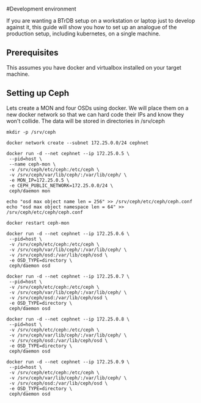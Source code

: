 
#Development environment

If you are wanting a BTrDB setup on a workstation or laptop just to develop against it, this guide will show you how to set up an analogue of the production setup, including kubernetes, on a single machine.

## Prerequisites

This assumes you have docker and virtualbox installed on your target machine.

## Setting up Ceph

Lets create a MON and four OSDs using docker. We will place them on a new docker network so that we can hard code their IPs and know they won't collide. The data will be stored in directories in /srv/ceph


```
mkdir -p /srv/ceph

docker network create --subnet 172.25.0.0/24 cephnet

docker run -d --net cephnet --ip 172.25.0.5 \
 --pid=host \
 --name ceph-mon \
 -v /srv/ceph/etc/ceph:/etc/ceph \
 -v /srv/ceph/var/lib/ceph/:/var/lib/ceph/ \
 -e MON_IP=172.25.0.5 \
 -e CEPH_PUBLIC_NETWORK=172.25.0.0/24 \
 ceph/daemon mon

echo "osd max object name len = 256" >> /srv/ceph/etc/ceph/ceph.conf
echo "osd max object namespace len = 64" >> /srv/ceph/etc/ceph/ceph.conf

docker restart ceph-mon

docker run -d --net cephnet --ip 172.25.0.6 \
 --pid=host \
 -v /srv/ceph/etc/ceph:/etc/ceph \
 -v /srv/ceph/var/lib/ceph/:/var/lib/ceph/ \
 -v /srv/ceph/osd:/var/lib/ceph/osd \
 -e OSD_TYPE=directory \
 ceph/daemon osd

docker run -d --net cephnet --ip 172.25.0.7 \
 --pid=host \
 -v /srv/ceph/etc/ceph:/etc/ceph \
 -v /srv/ceph/var/lib/ceph/:/var/lib/ceph/ \
 -v /srv/ceph/osd:/var/lib/ceph/osd \
 -e OSD_TYPE=directory \
 ceph/daemon osd

docker run -d --net cephnet --ip 172.25.0.8 \
 --pid=host \
 -v /srv/ceph/etc/ceph:/etc/ceph \
 -v /srv/ceph/var/lib/ceph/:/var/lib/ceph/ \
 -v /srv/ceph/osd:/var/lib/ceph/osd \
 -e OSD_TYPE=directory \
 ceph/daemon osd

docker run -d --net cephnet --ip 172.25.0.9 \
 --pid=host \
 -v /srv/ceph/etc/ceph:/etc/ceph \
 -v /srv/ceph/var/lib/ceph/:/var/lib/ceph/ \
 -v /srv/ceph/osd:/var/lib/ceph/osd \
 -e OSD_TYPE=directory \
 ceph/daemon osd
```

